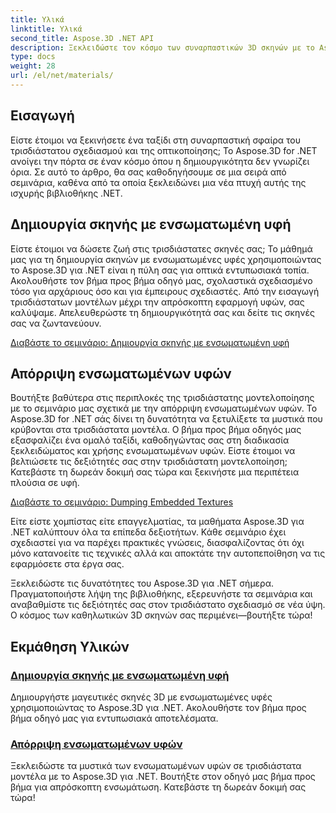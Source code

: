 ```yaml
---
title: Υλικά
linktitle: Υλικά
second_title: Aspose.3D .NET API
description: Ξεκλειδώστε τον κόσμο των συναρπαστικών 3D σκηνών με το Aspose.3D for .NET tutorials. Μάθετε να δημιουργείτε εκπληκτικές σκηνές και εξερευνήστε τις ενσωματωμένες υφές χωρίς κόπο.
type: docs
weight: 28
url: /el/net/materials/
---
```

## Εισαγωγή

Είστε έτοιμοι να ξεκινήσετε ένα ταξίδι στη συναρπαστική σφαίρα του τρισδιάστατου σχεδιασμού και της οπτικοποίησης; Το Aspose.3D for .NET ανοίγει την πόρτα σε έναν κόσμο όπου η δημιουργικότητα δεν γνωρίζει όρια. Σε αυτό το άρθρο, θα σας καθοδηγήσουμε σε μια σειρά από σεμινάρια, καθένα από τα οποία ξεκλειδώνει μια νέα πτυχή αυτής της ισχυρής βιβλιοθήκης .NET.

## Δημιουργία σκηνής με ενσωματωμένη υφή

Είστε έτοιμοι να δώσετε ζωή στις τρισδιάστατες σκηνές σας; Το μάθημά μας για τη δημιουργία σκηνών με ενσωματωμένες υφές χρησιμοποιώντας το Aspose.3D για .NET είναι η πύλη σας για οπτικά εντυπωσιακά τοπία. Ακολουθήστε τον βήμα προς βήμα οδηγό μας, σχολαστικά σχεδιασμένο τόσο για αρχάριους όσο και για έμπειρους σχεδιαστές. Από την εισαγωγή τρισδιάστατων μοντέλων μέχρι την απρόσκοπτη εφαρμογή υφών, σας καλύψαμε. Απελευθερώστε τη δημιουργικότητά σας και δείτε τις σκηνές σας να ζωντανεύουν.

[Διαβάστε το σεμινάριο: Δημιουργία σκηνής με ενσωματωμένη υφή](./create-scene-embedded-texture/)

## Απόρριψη ενσωματωμένων υφών

Βουτήξτε βαθύτερα στις περιπλοκές της τρισδιάστατης μοντελοποίησης με το σεμινάριο μας σχετικά με την απόρριψη ενσωματωμένων υφών. Το Aspose.3D for .NET σάς δίνει τη δυνατότητα να ξετυλίξετε τα μυστικά που κρύβονται στα τρισδιάστατα μοντέλα. Ο βήμα προς βήμα οδηγός μας εξασφαλίζει ένα ομαλό ταξίδι, καθοδηγώντας σας στη διαδικασία ξεκλειδώματος και χρήσης ενσωματωμένων υφών. Είστε έτοιμοι να βελτιώσετε τις δεξιότητές σας στην τρισδιάστατη μοντελοποίηση; Κατεβάστε τη δωρεάν δοκιμή σας τώρα και ξεκινήστε μια περιπέτεια πλούσια σε υφή.

[Διαβάστε το σεμινάριο: Dumping Embedded Textures](./dump-embedded-textures/)

Είτε είστε χομπίστας είτε επαγγελματίας, τα μαθήματα Aspose.3D για .NET καλύπτουν όλα τα επίπεδα δεξιοτήτων. Κάθε σεμινάριο έχει σχεδιαστεί για να παρέχει πρακτικές γνώσεις, διασφαλίζοντας ότι όχι μόνο κατανοείτε τις τεχνικές αλλά και αποκτάτε την αυτοπεποίθηση να τις εφαρμόσετε στα έργα σας.

Ξεκλειδώστε τις δυνατότητες του Aspose.3D για .NET σήμερα. Πραγματοποιήστε λήψη της βιβλιοθήκης, εξερευνήστε τα σεμινάρια και αναβαθμίστε τις δεξιότητές σας στον τρισδιάστατο σχεδιασμό σε νέα ύψη. Ο κόσμος των καθηλωτικών 3D σκηνών σας περιμένει—βουτήξτε τώρα!
## Εκμάθηση Υλικών
### [Δημιουργία σκηνής με ενσωματωμένη υφή](./create-scene-embedded-texture/)
Δημιουργήστε μαγευτικές σκηνές 3D με ενσωματωμένες υφές χρησιμοποιώντας το Aspose.3D για .NET. Ακολουθήστε τον βήμα προς βήμα οδηγό μας για εντυπωσιακά αποτελέσματα.
### [Απόρριψη ενσωματωμένων υφών](./dump-embedded-textures/)
Ξεκλειδώστε τα μυστικά των ενσωματωμένων υφών σε τρισδιάστατα μοντέλα με το Aspose.3D για .NET. Βουτήξτε στον οδηγό μας βήμα προς βήμα για απρόσκοπτη ενσωμάτωση. Κατεβάστε τη δωρεάν δοκιμή σας τώρα!